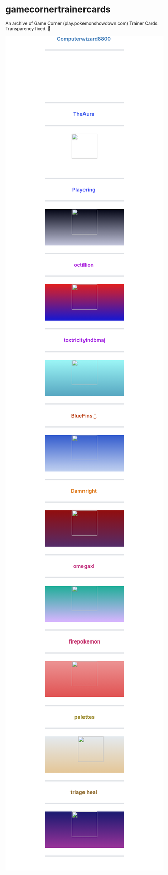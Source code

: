 # gamecornertrainercards

An archive of Game Corner (play.pokemonshowdown.com) Trainer Cards. Transparency fixed. 🍔

<body><center style="color: rgb(36, 41, 46); font-family: -apple-system, BlinkMacSystemFont, &quot;Segoe UI&quot;, Helvetica, Arial, sans-serif, &quot;Apple Color Emoji&quot;, &quot;Segoe UI Emoji&quot;, &quot;Segoe UI Symbol&quot;; font-size: 16px; background-color: rgb(255, 255, 255); box-sizing: border-box;"><span class="infobox" style="box-sizing: border-box; display: inline-block; width: 250px;"><center style="box-sizing: border-box;"><span style="box-sizing: border-box; font-weight: 600;"><span style="box-sizing: border-box; color: rgb(54, 117, 181);">Computerwizard8800</span></span>&nbsp;<hr style="box-sizing: content-box; height: 0.25em; margin: 24px 0px; background: rgb(225, 228, 232); border: 0px; padding: 0px;"><span style="box-sizing: border-box; display: block; height: 115px;"><span style="box-sizing: border-box; display: inline-block; height: 30px; width: 40px; background: url(&quot;https://play.pokemonshowdown.com/sprites/pokemonicons-sheet.png?v16&quot;) -360px -480px no-repeat scroll transparent;"></span>&nbsp;<br style="box-sizing: border-box;"><span style="box-sizing: border-box; display: inline-block; height: 30px; width: 40px;"></span></span><hr style="box-sizing: content-box; height: 0.25em; margin: 24px 0px; background: rgb(225, 228, 232); border: 0px; padding: 0px;"></center></span></center><center style="color: rgb(36, 41, 46); font-family: -apple-system, BlinkMacSystemFont, &quot;Segoe UI&quot;, Helvetica, Arial, sans-serif, &quot;Apple Color Emoji&quot;, &quot;Segoe UI Emoji&quot;, &quot;Segoe UI Symbol&quot;; font-size: 16px; background-color: rgb(255, 255, 255); box-sizing: border-box;"><span class="infobox" style="box-sizing: border-box; display: inline-block; width: 250px;"><center style="box-sizing: border-box;"><span style="box-sizing: border-box; font-weight: 600;"><span style="box-sizing: border-box; color: rgb(62, 91, 236);">TheAura</span></span>&nbsp;<hr style="box-sizing: content-box; height: 0.25em; margin: 24px 0px; background: rgb(225, 228, 232); border: 0px; padding: 0px;"><span style="box-sizing: border-box; display: block; height: 115px;"><span style="box-sizing: border-box; display: inline-block; height: 30px; width: 40px;"></span><img src="https://play.pokemonshowdown.com/sprites/trainers/allister-masters.png" width="80px" height="80px" style="box-sizing: content-box; border-style: none; max-width: 100%; background-color: transparent;"><span style="box-sizing: border-box; display: inline-block; height: 30px; width: 40px;"></span><br style="box-sizing: border-box;"><span style="box-sizing: border-box; display: inline-block; height: 30px; width: 40px; background: url(&quot;https://play.pokemonshowdown.com/sprites/pokemonicons-sheet.png?v16&quot;) -80px -1770px no-repeat scroll transparent;"></span><span style="box-sizing: border-box; display: inline-block; height: 30px; width: 40px; background: url(&quot;https://play.pokemonshowdown.com/sprites/pokemonicons-sheet.png?v16&quot;) -120px -1770px no-repeat scroll transparent;"></span><span style="box-sizing: border-box; display: inline-block; height: 30px; width: 40px; background: url(&quot;https://play.pokemonshowdown.com/sprites/pokemonicons-sheet.png?v16&quot;) -40px -1770px no-repeat scroll transparent;"></span><span style="box-sizing: border-box; display: inline-block; height: 30px; width: 40px; background: url(&quot;https://play.pokemonshowdown.com/sprites/pokemonicons-sheet.png?v16&quot;) -40px -1770px no-repeat scroll transparent;"></span><span style="box-sizing: border-box; display: inline-block; height: 30px; width: 40px; background: url(&quot;https://play.pokemonshowdown.com/sprites/pokemonicons-sheet.png?v16&quot;) -120px -1770px no-repeat scroll transparent;"></span><span style="box-sizing: border-box; display: inline-block; height: 30px; width: 40px; background: url(&quot;https://play.pokemonshowdown.com/sprites/pokemonicons-sheet.png?v16&quot;) -80px -1770px no-repeat scroll transparent;"></span></span><hr style="box-sizing: content-box; height: 0.25em; margin: 24px 0px; background: rgb(225, 228, 232); border: 0px; padding: 0px;"></center></span></center><center style="color: rgb(36, 41, 46); font-family: -apple-system, BlinkMacSystemFont, &quot;Segoe UI&quot;, Helvetica, Arial, sans-serif, &quot;Apple Color Emoji&quot;, &quot;Segoe UI Emoji&quot;, &quot;Segoe UI Symbol&quot;; font-size: 16px; background-color: rgb(255, 255, 255); box-sizing: border-box;"><span class="infobox" style="box-sizing: border-box; display: inline-block; width: 250px;"><center style="box-sizing: border-box;"><span style="box-sizing: border-box; font-weight: 600;"><span style="box-sizing: border-box; color: rgb(58, 70, 244);">Playering</span></span>&nbsp;<hr style="box-sizing: content-box; height: 0.25em; margin: 24px 0px; background: rgb(225, 228, 232); border: 0px; padding: 0px;"><span style="box-sizing: border-box; display: block; height: 115px; background: linear-gradient(rgb(1, 3, 19), rgb(194, 196, 219));"><span style="box-sizing: border-box; display: inline-block; height: 30px; width: 40px;"></span><img src="https://play.pokemonshowdown.com/sprites/trainers/ingo-hisui.png" width="80px" height="80px" style="box-sizing: content-box; border-style: none; max-width: 100%; background-color: transparent;"><span style="box-sizing: border-box; display: inline-block; height: 30px; width: 40px;"></span><br style="box-sizing: border-box;"><span style="box-sizing: border-box; display: inline-block; height: 30px; width: 40px; background: url(&quot;https://play.pokemonshowdown.com/sprites/pokemonicons-sheet.png?v16&quot;) -80px -2010px no-repeat scroll transparent;"></span><span style="box-sizing: border-box; display: inline-block; height: 30px; width: 40px; background: url(&quot;https://play.pokemonshowdown.com/sprites/pokemonicons-sheet.png?v16&quot;) -200px -2010px no-repeat scroll transparent;"></span><span style="box-sizing: border-box; display: inline-block; height: 30px; width: 40px; background: url(&quot;https://play.pokemonshowdown.com/sprites/pokemonicons-sheet.png?v16&quot;) -400px -1980px no-repeat scroll transparent;"></span><span style="box-sizing: border-box; display: inline-block; height: 30px; width: 40px; background: url(&quot;https://play.pokemonshowdown.com/sprites/pokemonicons-sheet.png?v16&quot;) -360px -1680px no-repeat scroll transparent;"></span><span style="box-sizing: border-box; display: inline-block; height: 30px; width: 40px; background: url(&quot;https://play.pokemonshowdown.com/sprites/pokemonicons-sheet.png?v16&quot;) -200px -3330px no-repeat scroll transparent;"></span><span style="box-sizing: border-box; display: inline-block; height: 30px; width: 40px; background: url(&quot;https://play.pokemonshowdown.com/sprites/pokemonicons-sheet.png?v16&quot;) -160px -3300px no-repeat scroll transparent;"></span></span><hr style="box-sizing: content-box; height: 0.25em; margin: 24px 0px; background: rgb(225, 228, 232); border: 0px; padding: 0px;"></center></span></center><center style="color: rgb(36, 41, 46); font-family: -apple-system, BlinkMacSystemFont, &quot;Segoe UI&quot;, Helvetica, Arial, sans-serif, &quot;Apple Color Emoji&quot;, &quot;Segoe UI Emoji&quot;, &quot;Segoe UI Symbol&quot;; font-size: 16px; background-color: rgb(255, 255, 255); box-sizing: border-box;"><span class="infobox" style="box-sizing: border-box; display: inline-block; width: 250px;"><center style="box-sizing: border-box;"><span style="box-sizing: border-box; font-weight: 600;"><span style="box-sizing: border-box; color: rgb(168, 27, 220);">octillion</span></span>&nbsp;<hr style="box-sizing: content-box; height: 0.25em; margin: 24px 0px; background: rgb(225, 228, 232); border: 0px; padding: 0px;"><span style="box-sizing: border-box; display: block; height: 115px; background: linear-gradient(rgb(224, 31, 31), rgb(20, 23, 211));"><span style="box-sizing: border-box; display: inline-block; height: 30px; width: 40px;"></span><img src="https://play.pokemonshowdown.com/sprites/trainers/iono.png" width="80px" height="80px" style="box-sizing: content-box; border-style: none; max-width: 100%; background-color: transparent;"><span style="box-sizing: border-box; display: inline-block; height: 30px; width: 40px;"></span><br style="box-sizing: border-box;"><span style="box-sizing: border-box; display: inline-block; height: 30px; width: 40px; background: url(&quot;https://play.pokemonshowdown.com/sprites/pokemonicons-sheet.png?v16&quot;) -320px -540px no-repeat scroll transparent;"></span><span style="box-sizing: border-box; display: inline-block; height: 30px; width: 40px; background: url(&quot;https://play.pokemonshowdown.com/sprites/pokemonicons-sheet.png?v16&quot;) -440px -1950px no-repeat scroll transparent;"></span><span style="box-sizing: border-box; display: inline-block; height: 30px; width: 40px; background: url(&quot;https://play.pokemonshowdown.com/sprites/pokemonicons-sheet.png?v16&quot;) -160px -2490px no-repeat scroll transparent;"></span><span style="box-sizing: border-box; display: inline-block; height: 30px; width: 40px; background: url(&quot;https://play.pokemonshowdown.com/sprites/pokemonicons-sheet.png?v16&quot;) -160px -3480px no-repeat scroll transparent;"></span><span style="box-sizing: border-box; display: inline-block; height: 30px; width: 40px; background: url(&quot;https://play.pokemonshowdown.com/sprites/pokemonicons-sheet.png?v16&quot;) 0px -2940px no-repeat scroll transparent;"></span><span style="box-sizing: border-box; display: inline-block; height: 30px; width: 40px; background: url(&quot;https://play.pokemonshowdown.com/sprites/pokemonicons-sheet.png?v16&quot;) -40px -2010px no-repeat scroll transparent;"></span></span><hr style="box-sizing: content-box; height: 0.25em; margin: 24px 0px; background: rgb(225, 228, 232); border: 0px; padding: 0px;"></center></span></center><center style="color: rgb(36, 41, 46); font-family: -apple-system, BlinkMacSystemFont, &quot;Segoe UI&quot;, Helvetica, Arial, sans-serif, &quot;Apple Color Emoji&quot;, &quot;Segoe UI Emoji&quot;, &quot;Segoe UI Symbol&quot;; font-size: 16px; background-color: rgb(255, 255, 255); box-sizing: border-box;"><span class="infobox" style="box-sizing: border-box; display: inline-block; width: 250px;"><center style="box-sizing: border-box;"><span style="box-sizing: border-box; font-weight: 600;"><span style="box-sizing: border-box; color: rgb(158, 28, 224);">toxtricityindbmaj</span></span><hr style="box-sizing: content-box; height: 0.25em; margin: 24px 0px; background: rgb(225, 228, 232); border: 0px; padding: 0px;"><span style="box-sizing: border-box; display: block; height: 115px; background: linear-gradient(rgb(156, 246, 246), rgb(87, 167, 193));"><span style="box-sizing: border-box; display: inline-block; height: 30px; width: 40px;"></span><img src="https://play.pokemonshowdown.com/sprites/trainers/hilda-masters3.png" width="80px" height="80px" style="box-sizing: content-box; border-style: none; max-width: 100%; background-color: transparent;"><span style="box-sizing: border-box; display: inline-block; height: 30px; width: 40px;"></span><br style="box-sizing: border-box;"><span style="box-sizing: border-box; display: inline-block; height: 30px; width: 40px; background: url(&quot;https://play.pokemonshowdown.com/sprites/pokemonicons-sheet.png?v16&quot;) -40px -3300px no-repeat scroll transparent;"></span><span style="box-sizing: border-box; display: inline-block; height: 30px; width: 40px; background: url(&quot;https://play.pokemonshowdown.com/sprites/pokemonicons-sheet.png?v16&quot;) -200px -3390px no-repeat scroll transparent;"></span><span style="box-sizing: border-box; display: inline-block; height: 30px; width: 40px; background: url(&quot;https://play.pokemonshowdown.com/sprites/pokemonicons-sheet.png?v16&quot;) -240px -3390px no-repeat scroll transparent;"></span><span style="box-sizing: border-box; display: inline-block; height: 30px; width: 40px; background: url(&quot;https://play.pokemonshowdown.com/sprites/pokemonicons-sheet.png?v16&quot;) -80px -3300px no-repeat scroll transparent;"></span><span style="box-sizing: border-box; display: inline-block; height: 30px; width: 40px; background: url(&quot;https://play.pokemonshowdown.com/sprites/pokemonicons-sheet.png?v16&quot;) -160px -3390px no-repeat scroll transparent;"></span></span><hr style="box-sizing: content-box; height: 0.25em; margin: 24px 0px; background: rgb(225, 228, 232); border: 0px; padding: 0px;"></center></span></center><center style="color: rgb(36, 41, 46); font-family: -apple-system, BlinkMacSystemFont, &quot;Segoe UI&quot;, Helvetica, Arial, sans-serif, &quot;Apple Color Emoji&quot;, &quot;Segoe UI Emoji&quot;, &quot;Segoe UI Symbol&quot;; font-size: 16px; background-color: rgb(255, 255, 255); box-sizing: border-box;"><span class="infobox" style="box-sizing: border-box; display: inline-block; width: 250px;"><center style="box-sizing: border-box;"><span style="box-sizing: border-box; font-weight: 600;"><span style="box-sizing: border-box; color: rgb(185, 61, 19);">BlueFins ˙͜˙</span></span>&nbsp;<hr style="box-sizing: content-box; height: 0.25em; margin: 24px 0px; background: rgb(225, 228, 232); border: 0px; padding: 0px;"><span style="box-sizing: border-box; display: block; height: 115px; background: linear-gradient(rgb(50, 91, 205), rgb(192, 208, 240));"><span style="box-sizing: border-box; display: inline-block; height: 30px; width: 40px;"></span><img src="https://play.pokemonshowdown.com/sprites/trainers/freediver.png" width="80px" height="80px" style="box-sizing: content-box; border-style: none; max-width: 100%; background-color: transparent;"><span style="box-sizing: border-box; display: inline-block; height: 30px; width: 40px;"></span><br style="box-sizing: border-box;"><span style="box-sizing: border-box; display: inline-block; height: 30px; width: 40px; background: url(&quot;https://play.pokemonshowdown.com/sprites/pokemonicons-sheet.png?v16&quot;) -120px -420px no-repeat scroll transparent;"></span><span style="box-sizing: border-box; display: inline-block; height: 30px; width: 40px; background: url(&quot;https://play.pokemonshowdown.com/sprites/pokemonicons-sheet.png?v16&quot;) -80px -420px no-repeat scroll transparent;"></span><span style="box-sizing: border-box; display: inline-block; height: 30px; width: 40px; background: url(&quot;https://play.pokemonshowdown.com/sprites/pokemonicons-sheet.png?v16&quot;) -240px -900px no-repeat scroll transparent;"></span><span style="box-sizing: border-box; display: inline-block; height: 30px; width: 40px; background: url(&quot;https://play.pokemonshowdown.com/sprites/pokemonicons-sheet.png?v16&quot;) -200px -2430px no-repeat scroll transparent;"></span><span style="box-sizing: border-box; display: inline-block; height: 30px; width: 40px; background: url(&quot;https://play.pokemonshowdown.com/sprites/pokemonicons-sheet.png?v16&quot;) -160px -2430px no-repeat scroll transparent;"></span><span style="box-sizing: border-box; display: inline-block; height: 30px; width: 40px; background: url(&quot;https://play.pokemonshowdown.com/sprites/pokemonicons-sheet.png?v16&quot;) -320px -900px no-repeat scroll transparent;"></span></span><hr style="box-sizing: content-box; height: 0.25em; margin: 24px 0px; background: rgb(225, 228, 232); border: 0px; padding: 0px;"></center></span></center><center style="color: rgb(36, 41, 46); font-family: -apple-system, BlinkMacSystemFont, &quot;Segoe UI&quot;, Helvetica, Arial, sans-serif, &quot;Apple Color Emoji&quot;, &quot;Segoe UI Emoji&quot;, &quot;Segoe UI Symbol&quot;; font-size: 16px; background-color: rgb(255, 255, 255); box-sizing: border-box;"><span class="infobox" style="box-sizing: border-box; display: inline-block; width: 250px;"><center style="box-sizing: border-box;"><span style="box-sizing: border-box; font-weight: 600;"><span style="box-sizing: border-box; color: rgb(221, 115, 17);">Damnright</span></span>&nbsp;<hr style="box-sizing: content-box; height: 0.25em; margin: 24px 0px; background: rgb(225, 228, 232); border: 0px; padding: 0px;"><span style="box-sizing: border-box; display: block; height: 115px; background: linear-gradient(rgb(145, 13, 13), rgb(84, 44, 105));"><span style="box-sizing: border-box; display: inline-block; height: 30px; width: 40px;"></span><img src="https://play.pokemonshowdown.com/sprites/trainers/mai.png" width="80px" height="80px" style="box-sizing: content-box; border-style: none; max-width: 100%; background-color: transparent;"><span style="box-sizing: border-box; display: inline-block; height: 30px; width: 40px;"></span><br style="box-sizing: border-box;"><span style="box-sizing: border-box; display: inline-block; height: 30px; width: 40px; background: url(&quot;https://play.pokemonshowdown.com/sprites/pokemonicons-sheet.png?v16&quot;) -400px -180px no-repeat scroll transparent;"></span><span style="box-sizing: border-box; display: inline-block; height: 30px; width: 40px; background: url(&quot;https://play.pokemonshowdown.com/sprites/pokemonicons-sheet.png?v16&quot;) -240px -1140px no-repeat scroll transparent;"></span><span style="box-sizing: border-box; display: inline-block; height: 30px; width: 40px; background: url(&quot;https://play.pokemonshowdown.com/sprites/pokemonicons-sheet.png?v16&quot;) -240px -1170px no-repeat scroll transparent;"></span><span style="box-sizing: border-box; display: inline-block; height: 30px; width: 40px; background: url(&quot;https://play.pokemonshowdown.com/sprites/pokemonicons-sheet.png?v16&quot;) -400px -1080px no-repeat scroll transparent;"></span><span style="box-sizing: border-box; display: inline-block; height: 30px; width: 40px; background: url(&quot;https://play.pokemonshowdown.com/sprites/pokemonicons-sheet.png?v16&quot;) -320px -600px no-repeat scroll transparent;"></span><span style="box-sizing: border-box; display: inline-block; height: 30px; width: 40px; background: url(&quot;https://play.pokemonshowdown.com/sprites/pokemonicons-sheet.png?v16&quot;) -200px -570px no-repeat scroll transparent;"></span></span><hr style="box-sizing: content-box; height: 0.25em; margin: 24px 0px; background: rgb(225, 228, 232); border: 0px; padding: 0px;"></center></span></center><center style="color: rgb(36, 41, 46); font-family: -apple-system, BlinkMacSystemFont, &quot;Segoe UI&quot;, Helvetica, Arial, sans-serif, &quot;Apple Color Emoji&quot;, &quot;Segoe UI Emoji&quot;, &quot;Segoe UI Symbol&quot;; font-size: 16px; background-color: rgb(255, 255, 255); box-sizing: border-box;"><span class="infobox" style="box-sizing: border-box; display: inline-block; width: 250px;"><center style="box-sizing: border-box;"><span style="box-sizing: border-box; font-weight: 600;"><span style="box-sizing: border-box; color: rgb(191, 43, 122);">omegaxl</span></span>&nbsp;<hr style="box-sizing: content-box; height: 0.25em; margin: 24px 0px; background: rgb(225, 228, 232); border: 0px; padding: 0px;"><span style="box-sizing: border-box; display: block; height: 115px; background: linear-gradient(rgb(30, 174, 152), rgb(216, 181, 255));"><span style="box-sizing: border-box; display: inline-block; height: 30px; width: 40px;"></span><img src="https://play.pokemonshowdown.com/sprites/trainers-custom/omegaxl.png" width="80px" height="80px" style="box-sizing: content-box; border-style: none; max-width: 100%; background-color: transparent;"><span style="box-sizing: border-box; display: inline-block; height: 30px; width: 40px;"></span><br style="box-sizing: border-box;"><span style="box-sizing: border-box; display: inline-block; height: 30px; width: 40px; background: url(&quot;https://play.pokemonshowdown.com/sprites/pokemonicons-sheet.png?v16&quot;) -240px -390px no-repeat scroll transparent;"></span><span style="box-sizing: border-box; display: inline-block; height: 30px; width: 40px; background: url(&quot;https://play.pokemonshowdown.com/sprites/pokemonicons-sheet.png?v16&quot;) 0px -660px no-repeat scroll transparent;"></span><span style="box-sizing: border-box; display: inline-block; height: 30px; width: 40px; background: url(&quot;https://play.pokemonshowdown.com/sprites/pokemonicons-sheet.png?v16&quot;) -240px -390px no-repeat scroll transparent;"></span><span style="box-sizing: border-box; display: inline-block; height: 30px; width: 40px; background: url(&quot;https://play.pokemonshowdown.com/sprites/pokemonicons-sheet.png?v16&quot;) 0px -660px no-repeat scroll transparent;"></span><span style="box-sizing: border-box; display: inline-block; height: 30px; width: 40px; background: url(&quot;https://play.pokemonshowdown.com/sprites/pokemonicons-sheet.png?v16&quot;) -240px -390px no-repeat scroll transparent;"></span><span style="box-sizing: border-box; display: inline-block; height: 30px; width: 40px; background: url(&quot;https://play.pokemonshowdown.com/sprites/pokemonicons-sheet.png?v16&quot;) -240px -3000px no-repeat scroll transparent;"></span></span><hr style="box-sizing: content-box; height: 0.25em; margin: 24px 0px; background: rgb(225, 228, 232); border: 0px; padding: 0px;"></center></span></center>

<center style="color: rgb(36, 41, 46); font-family: -apple-system, BlinkMacSystemFont, &quot;Segoe UI&quot;, Helvetica, Arial, sans-serif, &quot;Apple Color Emoji&quot;, &quot;Segoe UI Emoji&quot;, &quot;Segoe UI Symbol&quot;; font-size: 16px; background-color: rgb(255, 255, 255); box-sizing: border-box;"><span class="infobox" style="display: inline-block ; width: 250px"><center><span class="infobox" style="display: inline-block ; width: 250px"><b><strong style="color: #c4336d">firepokemon</strong></b><hr style="box-sizing: content-box; height: 0.25em; margin: 24px 0px; background: rgb(225, 228, 232); border: 0px; padding: 0px;"><span style="display: block; height: 115px; background-image: linear-gradient(rgb(236, 147, 147), rgb(224, 82, 82)); background-position: initial; background-size: initial; background-repeat: initial; background-attachment: initial; background-origin: initial; background-clip: initial;"><span style="display: inline-block; height: 30px; width: 40px; background-image: url(&quot;https://play.pokemonshowdown.com/sprites/pokemonicons-sheet.png?v16&quot;); background-position: -240px 0px; background-size: initial; background-repeat: no-repeat; background-attachment: scroll; background-origin: initial; background-clip: initial;"></span><img src="https://play.pokemonshowdown.com/sprites/trainers/veteran.png" width="80px" height="80px"><span style="display: inline-block; height: 30px; width: 40px; background-image: url(&quot;https://play.pokemonshowdown.com/sprites/pokemonicons-sheet.png?v16&quot;); background-position: -400px -600px; background-size: initial; background-repeat: no-repeat; background-attachment: scroll; background-origin: initial; background-clip: initial;"></span><br><span style="display: inline-block ; height: 30px ; width: 40px"></span></span><hr style="box-sizing: content-box; height: 0.25em; margin: 24px 0px; background: rgb(225, 228, 232); border: 0px; padding: 0px;"></span></center></span></center><center style="color: rgb(36, 41, 46); font-family: -apple-system, BlinkMacSystemFont, &quot;Segoe UI&quot;, Helvetica, Arial, sans-serif, &quot;Apple Color Emoji&quot;, &quot;Segoe UI Emoji&quot;, &quot;Segoe UI Symbol&quot;; font-size: 16px; background-color: rgb(255, 255, 255); box-sizing: border-box;"><span class="infobox" style="display: inline-block ; width: 250px"><center><b><strong style="color: #998829">palettes</strong></b></center><center><span class="infobox" style="display: inline-block ; width: 250px"><hr style="box-sizing: content-box; height: 0.25em; margin: 24px 0px; background: rgb(225, 228, 232); border: 0px; padding: 0px;"><span style="display: block; height: 115px; background-image: linear-gradient(rgb(228, 234, 239), rgb(228, 198, 151)); background-position: initial; background-size: initial; background-repeat: initial; background-attachment: initial; background-origin: initial; background-clip: initial;"><span style="display: inline-block; height: 30px; width: 40px; background-image: url(&quot;https://play.pokemonshowdown.com/sprites/pokemonicons-sheet.png?v16&quot;); background-position: -360px -2970px; background-size: initial; background-repeat: no-repeat; background-attachment: scroll; background-origin: initial; background-clip: initial;"></span><img src="https://play.pokemonshowdown.com/sprites/trainers/hayley.png" width="80px" height="80px"><br><span style="display: inline-block ; height: 30px ; width: 40px"></span></span><hr style="box-sizing: content-box; height: 0.25em; margin: 24px 0px; background: rgb(225, 228, 232); border: 0px; padding: 0px;"></span></center></span></center><center style="color: rgb(36, 41, 46); font-family: -apple-system, BlinkMacSystemFont, &quot;Segoe UI&quot;, Helvetica, Arial, sans-serif, &quot;Apple Color Emoji&quot;, &quot;Segoe UI Emoji&quot;, &quot;Segoe UI Symbol&quot;; font-size: 16px; background-color: rgb(255, 255, 255); box-sizing: border-box;"><span class="infobox" style="display: inline-block ; width: 250px"><center><span class="infobox" style="display: inline-block ; width: 250px"><b><strong style="color: #8e692d">triage heal</strong></b>&nbsp;<hr style="box-sizing: content-box; height: 0.25em; margin: 24px 0px; background: rgb(225, 228, 232); border: 0px; padding: 0px;"><span style="display: block ; height: 115px ; background: linear-gradient(#191970 , #993399)"><span style="display: inline-block ; height: 30px ; width: 40px"></span><img src="https://play.pokemonshowdown.com/sprites/trainers/turo.png" width="80px" height="80px"><span style="display: inline-block ; height: 30px ; width: 40px"></span><br><span style="display: inline-block ; height: 30px ; width: 40px ; background: transparent url(&quot;https://play.pokemonshowdown.com/sprites/pokemonicons-sheet.png?v16&quot;) no-repeat scroll -400px -2460px"></span><span style="display: inline-block ; height: 30px ; width: 40px ; background: transparent url(&quot;https://play.pokemonshowdown.com/sprites/pokemonicons-sheet.png?v16&quot;) no-repeat scroll -320px -2460px"></span><span style="display: inline-block ; height: 30px ; width: 40px ; background: transparent url(&quot;https://play.pokemonshowdown.com/sprites/pokemonicons-sheet.png?v16&quot;) no-repeat scroll -360px -2460px"></span><span style="display: inline-block ; height: 30px ; width: 40px ; background: transparent url(&quot;https://play.pokemonshowdown.com/sprites/pokemonicons-sheet.png?v16&quot;) no-repeat scroll -280px -2460px"></span><span style="display: inline-block ; height: 30px ; width: 40px ; background: transparent url(&quot;https://play.pokemonshowdown.com/sprites/pokemonicons-sheet.png?v16&quot;) no-repeat scroll -440px -2460px"></span><span style="display: inline-block ; height: 30px ; width: 40px ; background: transparent url(&quot;https://play.pokemonshowdown.com/sprites/pokemonicons-sheet.png?v16&quot;) no-repeat scroll -400px -2490px"></span></span><hr style="box-sizing: content-box; height: 0.25em; margin: 24px 0px; background: rgb(225, 228, 232); border: 0px; padding: 0px;"><br></span></center></span></center></body>
